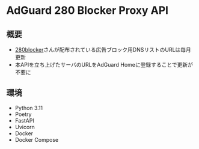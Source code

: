 # AdGuard 280 Blocker Proxy API
## 概要
- [280blocker](https://280blocker.net/)さんが配布されている広告ブロック用DNSリストのURLは毎月更新
- 本APIを立ち上げたサーバのURLをAdGuard Homeに登録することで更新が不要に

## 環境
- Python 3.11
- Poetry
- FastAPI
- Uvicorn
- Docker
- Docker Compose
